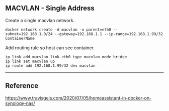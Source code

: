 ## MACVLAN - Single Address
Create a single macvlan network.
```
docker network create -d macvlan -o parent=eth0 --subnet=192.168.1.0/24 --gateway=192.168.1.1 --ip-range=192.168.1.99/32 ContainerName
```
Add routing rule so host can see container.
```
ip link add macvlan link eth0 type macvlan mode bridge
ip link set macvlan up
ip route add 192.168.1.99/32 dev macvlan
```
---
## Reference
https://www.travisgeis.com/2020/07/05/homeassistant-in-docker-on-synology-nas/

